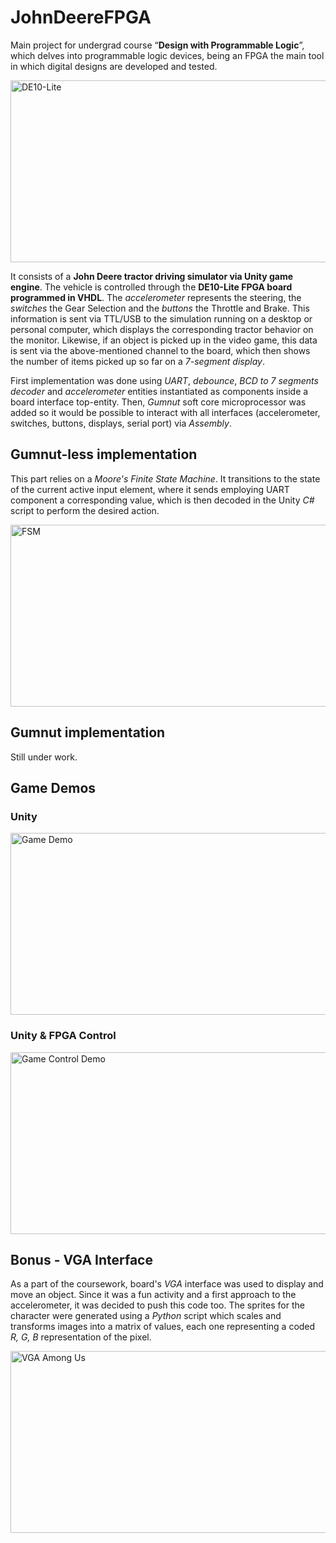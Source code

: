 # JohnDeereFPGA

Main project for undergrad course “**Design with Programmable Logic**”, which delves into programmable logic devices, being an FPGA the main tool in which digital designs are developed and tested.

<img src="https://github.com/fectec/JohnDeereFPGA/assets/127822858/c16ad87a-b44f-4f33-8b6f-cad34f7cb0b8" alt = "DE10-Lite" width="518" height="291"/>

It consists of a **John Deere tractor driving simulator via Unity game engine**. The vehicle is controlled through the **DE10-Lite FPGA board programmed in VHDL**. The *accelerometer* represents the steering, the *switches* the Gear Selection and the *buttons* the Throttle and Brake. This information is sent via TTL/USB to the simulation running on a desktop or personal computer, which displays the corresponding tractor behavior on the monitor. Likewise, if an object is picked up in the video game, this data is sent via the above-mentioned channel to the board, which then shows the number of items picked up so far on a *7-segment display*.

First implementation was done using *UART*, *debounce*, *BCD to 7 segments decoder* and *accelerometer* entities instantiated as components inside a board interface top-entity. Then, *Gumnut* soft core microprocessor was added so it would be possible to interact with all interfaces (accelerometer, switches, buttons, displays, serial port) via *Assembly*.

## Gumnut-less implementation

This part relies on a *Moore's Finite State Machine*. It transitions to the state of the current active input element, where it sends employing UART component a corresponding value, which is then decoded in the Unity *C#* script to perform the desired action.

<img src="https://github.com/fectec/JohnDeereFPGA/assets/127822858/c63962ac-0404-47f9-9ca1-4f194da40d04" alt = "FSM" width="518" height="291"/>

## Gumnut implementation

Still under work.

## Game Demos

### Unity

<img src="https://github.com/fectec/JohnDeereFPGA/assets/127822858/4d428feb-667c-4045-84e7-b67829407e78" alt = "Game Demo" width="518" height="291"/>

### Unity & FPGA Control

<img src="https://github.com/fectec/JohnDeereFPGA/assets/127822858/6a690e65-00ae-4835-879f-19182e60e8d9" alt = "Game Control Demo" width="518" height="291"/>

## Bonus - VGA Interface

As a part of the coursework, board's *VGA* interface was used to display and move an object. Since it was a fun activity and a first approach to the accelerometer, it was decided to push this code too. The sprites for the character were generated using a *Python* script which scales and transforms images into a matrix of values, each one representing a coded *R, G, B* representation of the pixel.

<img src="https://github.com/fectec/JohnDeereFPGA/assets/127822858/a2bd6ac9-bb7d-48b2-89cb-583ef9889255" alt = "VGA Among Us" width="518" height="291"/>
